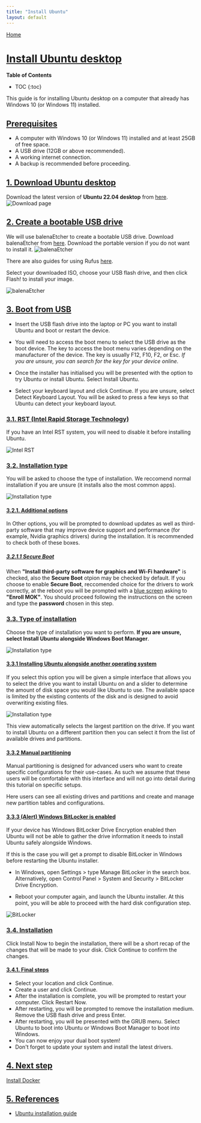 ```yaml
---
title: "Install Ubuntu"
layout: default
---
```


[Home](../index.md)


# [Install Ubuntu desktop](#install-ubuntu-desktop)

__Table of Contents__
* TOC
{:toc}

This guide is for installing Ubuntu desktop on a computer that already has Windows 10 (or Windows 11) installed.

## [Prerequisites](#prerequisites)

- A computer with Windows 10 (or Windows 11) installed and at least 25GB of free space.
- A USB drive (12GB or above recommended).
- A working internet connection.
- A backup is recommended before proceeding.

## [1. Download Ubuntu desktop](#1-download-ubuntu-desktop)

Download the latest version of **Ubuntu 22.04 desktop** from [here](https://ubuntu.com/download/desktop).
![Download page](./images/download_page.PNG)

## [2. Create a bootable USB drive](#2-create-a-bootable-usb-drive)

We will use balenaEtcher to create a bootable USB drive. Download balenaEtcher from [here](https://www.balena.io/etcher/).
Download the portable version if you do not want to install it.
![balenaEtcher](./images/download_etcher.PNG)

There are also guides for using Rufus [here](https://ubuntu.com/tutorials/create-a-usb-stick-on-windows#1-overview).

Select your downloaded ISO, choose your USB flash drive, and then click Flash! to install your image.

![balenaEtcher](./images/balenaEtcher.PNG)

## [3. Boot from USB](#3-boot-from-usb)

- Insert the USB flash drive into the laptop or PC you want to install Ubuntu and boot or restart the device.

- You will need to access the boot menu to select the USB drive as the boot device. The key to access the boot menu varies depending on the manufacturer of the device.
The key is usually F12, F10, F2, or Esc.
*If you are unsure, you can search for the key for your device online.*
- Once the installer has initialised you will be presented with the option to try Ubuntu or install Ubuntu. Select Install Ubuntu.
- Select your keyboard layout and click Continue. If you are unsure, select Detect Keyboard Layout. You will be asked to press a few keys so that Ubuntu can detect your keyboard layout.

### [3.1. RST (Intel Rapid Storage Technology)](#31-rst-intel-rapid-storage-technology)

If you have an Intel RST system, you will need to disable it before installing Ubuntu.

![Intel RST](./images/intel_rst.PNG)

### [3.2. Installation type](#32-installation-type)

You will be asked to choose the type of installation. We reccomend normal installation if you are unsure (it installs also the most common apps).

![Installation type](./images/installation_type.PNG)

#### [3.2.1. Additional options](#321-additional-options)

In Other options, you will be prompted to download updates as well as third-party software that may improve device support and performance (for example, Nvidia graphics drivers) during the installation. It is recommended to check both of these boxes.

##### [3.2.1.1 Secure Boot](#3211-secure-boot)
When __"Install third-party software for graphics and Wi-Fi hardware"__ is checked, also the __Secure Boot__ otpion may be checked by default. If you choose to enable __Secure Boot__, reccomended choice for the drivers to work correctly, at the reboot you will be prompted with a [blue screen](https://raw.githubusercontent.com/wiki/hakuna-m/wubiuefi/images/MOK-Perform-Enroll.png) asking to __"Enroll MOK"__. You should proceed following the instructions on the screen and type the __password__ chosen in this step.

### [3.3. Type of installation](#33-type-of-installation)

Choose the type of installation you want to perform. **If you are unsure, select Install Ubuntu alongside Windows Boot Manager**.

![Installation type](./images/installation_type2.png)

#### [3.3.1 Installing Ubuntu alongside another operating system](#331-installing-ubuntu-alongside-another-operating-system)

If you select this option you will be given a simple interface that allows you to select the drive you want to install Ubuntu on and a slider to determine the amount of disk space you would like Ubuntu to use. The available space is limited by the existing contents of the disk and is designed to avoid overwriting existing files.

![Installation type](./images/installation_alongside_win.png)

This view automatically selects the largest partition on the drive. If you want to install Ubuntu on a different partition then you can select it from the list of available drives and partitions.

#### [3.3.2 Manual partitioning](#332-manual-partitioning)

Manual partitioning is designed for advanced users who want to create specific configurations for their use-cases. As such we assume that these users will be comfortable with this interface and will not go into detail during this tutorial on specific setups.

Here users can see all existing drives and partitions and create and manage new partition tables and configurations.

#### [3.3.3 (Alert) Windows BitLocker is enabled](#333-alert-windows-bitlocker-is-enabled)

If your device has Windows BitLocker Drive Encryption enabled then Ubuntu will not be able to gather the drive information it needs to install Ubuntu safely alongside Windows.

If this is the case you will get a prompt to disable BitLocker in Windows before restarting the Ubuntu installer.

- In Windows, open Settings > type Manage BitLocker in the search box.  Alternatively, open Control Panel > System and Security > BitLocker Drive   Encryption.

- Reboot your computer again, and launch the Ubuntu installer. At this point, you will be able to proceed with the hard disk configuration step.

![BitLocker](./images/bitlocker.png)

### [3.4. Installation](#34-installation)

Click Install Now to begin the installation, there will be a short recap of the changes that will be made to your disk. Click Continue to confirm the changes.

#### [3.4.1. Final steps](#341-final-steps)

- Select your location and click Continue.
- Create a user and click Continue.
- After the installation is complete, you will be prompted to restart your computer. Click Restart Now.
- After restarting, you will be prompted to remove the installation medium. Remove the USB flash drive and press Enter.
- After restarting, you will be presented with the GRUB menu. Select Ubuntu to boot into Ubuntu or Windows Boot Manager to boot into Windows.
- You can now enjoy your dual boot system!
- Don't forget to update your system and install the latest drivers.

## [4. Next step](#4-next-step)

[Install Docker](./docker_installation.md)

## [5. References](#5-references)

- [Ubuntu installation guide](https://ubuntu.com/tutorials/install-ubuntu-desktop#1-overview)


  